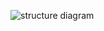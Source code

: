 ![structure diagram](https://user-images.githubusercontent.com/70203719/143459758-b2ef5a01-bc40-4b97-9bd0-fce1e366b437.png)

